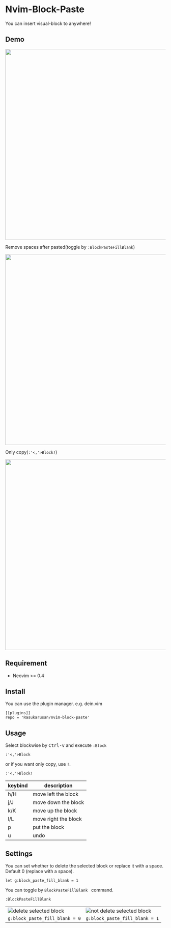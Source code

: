 Nvim-Block-Paste
====

You can insert visual-block to anywhere!

## Demo
<img width="600" src="https://user-images.githubusercontent.com/17779386/106469918-42713000-64e3-11eb-87df-b6a2dcd505c4.gif">

Remove spaces after pasted(toggle by `:BlockPasteFillBlank`)

<img width="600" src="https://user-images.githubusercontent.com/17779386/106455970-49427780-64d0-11eb-9d67-eb34d2abcef0.gif" >

Only copy(`:'<,'>Block!`)

<img width="600" src="https://user-images.githubusercontent.com/17779386/112155541-bfd63880-8c28-11eb-84ce-c7f59904e240.gif" >

## Requirement

- Neovim >= 0.4

## Install

You can use the plugin manager. e.g. dein.vim
```vim
[[plugins]]
repo = 'Rasukarusan/nvim-block-paste'
```

## Usage

Select blockwise by <kbd>Ctrl-v</kbd> and execute `:Block`

```vim
:'<,'>Block
```
or if you want only copy, use `!`.
```vim
:'<,'>Block!
```

| keybind | description |
| ------ | ------ |
| h/H   | move left the block  |
| j/J   | move down the block  |
| k/K   | move up the block  |
| l/L   | move right the block  |
| p   | put the block  |
| u   | undo  |

## Settings

You can set whether to delete the selected block or replace it with a space.  
Default 0 (replace with a space).
```vim
let g:block_paste_fill_blank = 1
```

You can toggle by `BlockPasteFillBlank ` command.
```vim
:BlockPasteFillBlank 
```

|  |  |
| ------ | ------ |
| ![delete selected block](https://user-images.githubusercontent.com/17779386/106456476-ebfaf600-64d0-11eb-8c1d-934d41548349.gif)   | ![not delete selected block](https://user-images.githubusercontent.com/17779386/106456497-f0271380-64d0-11eb-9e66-8bec4d08e26e.gif)   |
| `g:block_paste_fill_blank = 0`   | `g:block_paste_fill_blank = 1`  |

